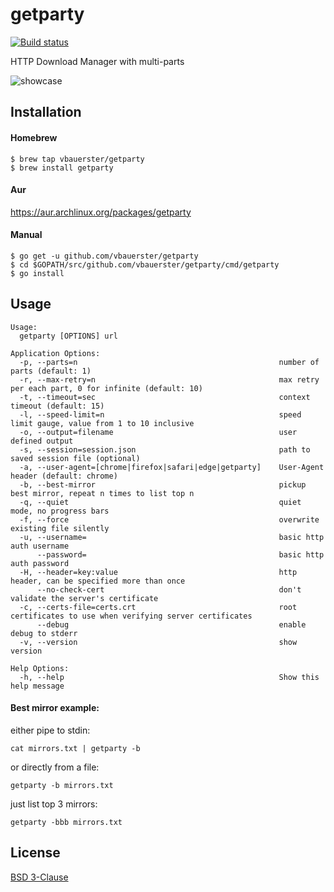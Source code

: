 # getparty

[![Build status](https://github.com/vbauerster/getparty/actions/workflows/build.yml/badge.svg)](https://github.com/vbauerster/getparty/actions/workflows/build.yml)

HTTP Download Manager with multi-parts

![showcase](showcase.gif)

## Installation

#### Homebrew

```
$ brew tap vbauerster/getparty
$ brew install getparty
```

#### Aur

https://aur.archlinux.org/packages/getparty

#### Manual

```
$ go get -u github.com/vbauerster/getparty
$ cd $GOPATH/src/github.com/vbauerster/getparty/cmd/getparty
$ go install
```

## Usage

```
Usage:
  getparty [OPTIONS] url

Application Options:
  -p, --parts=n                                             number of parts (default: 1)
  -r, --max-retry=n                                         max retry per each part, 0 for infinite (default: 10)
  -t, --timeout=sec                                         context timeout (default: 15)
  -l, --speed-limit=n                                       speed limit gauge, value from 1 to 10 inclusive
  -o, --output=filename                                     user defined output
  -s, --session=session.json                                path to saved session file (optional)
  -a, --user-agent=[chrome|firefox|safari|edge|getparty]    User-Agent header (default: chrome)
  -b, --best-mirror                                         pickup best mirror, repeat n times to list top n
  -q, --quiet                                               quiet mode, no progress bars
  -f, --force                                               overwrite existing file silently
  -u, --username=                                           basic http auth username
      --password=                                           basic http auth password
  -H, --header=key:value                                    http header, can be specified more than once
      --no-check-cert                                       don't validate the server's certificate
  -c, --certs-file=certs.crt                                root certificates to use when verifying server certificates
      --debug                                               enable debug to stderr
  -v, --version                                             show version

Help Options:
  -h, --help                                                Show this help message
```

#### Best mirror example:

either pipe to stdin:

```
cat mirrors.txt | getparty -b
```

or directly from a file:

```
getparty -b mirrors.txt
```

just list top 3 mirrors:

```
getparty -bbb mirrors.txt
```

## License

[BSD 3-Clause](https://opensource.org/licenses/BSD-3-Clause)
